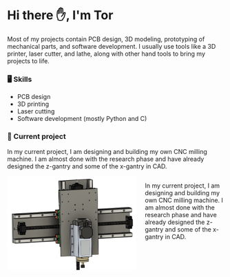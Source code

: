 # Hi there :raised_hand:, I'm Tor

Most of my projects contain PCB design, 3D modeling, prototyping of mechanical parts, and software development. I usually use tools like a 3D printer, laser cutter, and lathe, along with other hand tools to bring my projects to life.

### 🖥 Skills

- PCB design
- 3D printing
- Laser cutting
- Software development (mostly Python and C)

### :hammer: Current project

In my current project, I am designing and building my own CNC milling machine. I am almost done with the research phase and have already designed the z-gantry and some of the x-gantry in CAD.

<div style="overflow: hidden;">
  <img src="https://github.com/torbrodtkorb/torbrodtkorb/blob/master/graphics/cnc.png" style="float: left; width: 300px; margin-right: 20px;">
  <p>
    In my current project, I am designing and building my own CNC milling machine. I am almost done with the research phase and have already designed the z-gantry and some of the x-gantry in CAD.
  </p>
</div>
